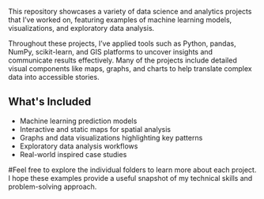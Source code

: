 This repository showcases a variety of data science and analytics projects that I’ve worked on, featuring examples of machine learning models, visualizations, and exploratory data analysis.

Throughout these projects, I’ve applied tools such as Python, pandas, NumPy, scikit-learn, and GIS platforms to uncover insights and communicate results effectively. Many of the projects include detailed visual components like maps, graphs, and charts to help translate complex data into accessible stories.

## What's Included
- Machine learning prediction models
- Interactive and static maps for spatial analysis
- Graphs and data visualizations highlighting key patterns
- Exploratory data analysis workflows
- Real-world inspired case studies

#Feel free to explore the individual folders to learn more about each project. I hope these examples provide a useful snapshot of my technical skills and problem-solving approach.
